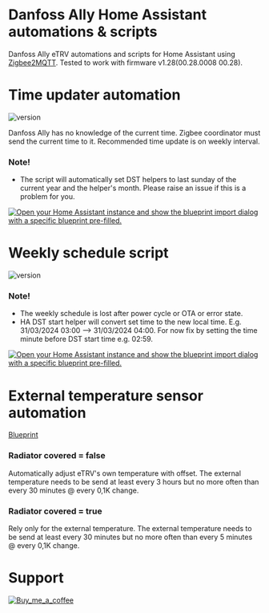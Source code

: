 # Danfoss Ally Home Assistant automations & scripts
Danfoss Ally eTRV automations and scripts for Home Assistant using [Zigbee2MQTT](https://www.zigbee2mqtt.io/). Tested to work with firmware v1.28(00.28.0008 00.28).

# Time updater automation
![version](https://img.shields.io/badge/version-1.2.2-blue?style=plastic)

Danfoss Ally has no knowledge of the current time. Zigbee coordinator must send the current time to it. Recommended time update is on weekly interval.

### Note!
- The script will automatically set DST helpers to last sunday of the current year and the helper's month. Please raise an issue if this is a problem for you.

[![Open your Home Assistant instance and show the blueprint import dialog with a specific blueprint pre-filled.](https://my.home-assistant.io/badges/blueprint_import.svg)](https://my.home-assistant.io/redirect/blueprint_import/?blueprint_url=https%3A%2F%2Fgithub.com%2Fussaka%2FDanfoss-Ally-HA-integration%2Fblob%2Fmain%2Fautomations%2Fdanfoss_ally_time_updater.yaml)

# Weekly schedule script
![version](https://img.shields.io/badge/version-1.0.0-blue?style=plastic)

### Note!
- The weekly schedule is lost after power cycle or OTA or error state.
- HA DST start helper will convert set time to the new local time. E.g. 31/03/2024 03:00 --> 31/03/2024 04:00. For now fix by setting the time minute before DST start time e.g. 02:59.

[![Open your Home Assistant instance and show the blueprint import dialog with a specific blueprint pre-filled.](https://my.home-assistant.io/badges/blueprint_import.svg)](https://my.home-assistant.io/redirect/blueprint_import/?blueprint_url=https%3A%2F%2Fgithub.com%2Fussaka%2FDanfoss-Ally-HA-integration%2Fblob%2Fmain%2Fscripts%2Fdanfoss_ally_set_schedule.yaml)

# External temperature sensor automation
[Blueprint](https://community.home-assistant.io/t/zigbee2mqtt-danfoss-ally-send-external-temperature-to-trv-version-2/627564/8)

### Radiator covered = false
Automatically adjust eTRV's own temperature with offset. The external temperature needs to be send at least every 3 hours but no more often than every 30 minutes @ every 0,1K change.

### Radiator covered = true
Rely only for the external temperature. The external temperature needs to be send at least every 30 minutes but no more often than every 5 minutes @ every 0,1K change.

# Support
[![Buy_me_a_coffee](https://img.shields.io/badge/Buy%20me%20a%20coffee-black?style=social&logo=buy-me-a-coffee&logoColor=black&link=https%3A%2F%2Fwww.buymeacoffee.com%2Fussaka)](https://www.buymeacoffee.com/ussaka)
